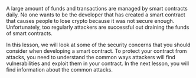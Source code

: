 A large amount of funds and transactions are managed by smart contracts daily. No one wants to be the developer that has created a smart contract that causes people to lose crypto because it was not secure enough. Unfortunately, too regularly attackers are successful out draining the funds of smart contracts.  

In this lesson, we will look at some of the security concerns that you should consider when developing a smart contract. To protect your contract from attacks, you need to understand the common ways attackers will find vulnerabilities and exploit them in your contract. In the next lesson, you will find information about the common attacks.
